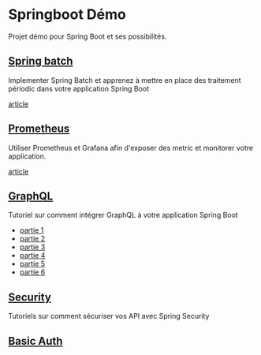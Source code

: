 # Springboot Démo
Projet démo pour Spring Boot et ses possibilités.

## [Spring batch](spring-batch-tutorial)
Implementer Spring Batch et apprenez à mettre en place des traitement périodic dans votre application Spring Boot

[article](https://www.sfeir.dev/back/planifier-des-taches-avec-spring-batch/)

## [Prometheus](prometheus-tutorial)
Utiliser Prometheus et Grafana afin d'exposer des metric et monitorer votre application.

[article](https://www.sfeir.dev/back/superviser-votre-application-spring-boot/)

## [GraphQL](graphql-tutorial)
Tutoriel sur comment intégrer GraphQL à votre application Spring Boot

- [partie 1]()
- [partie 2]()
- [partie 3]()
- [partie 4]()
- [partie 5]()
- [partie 6]()


## [Security](security-tutorial)
Tutoriels sur comment sécuriser vos API avec Spring Security
## [Basic Auth](security-tutorial/basic-auth-tutorial)